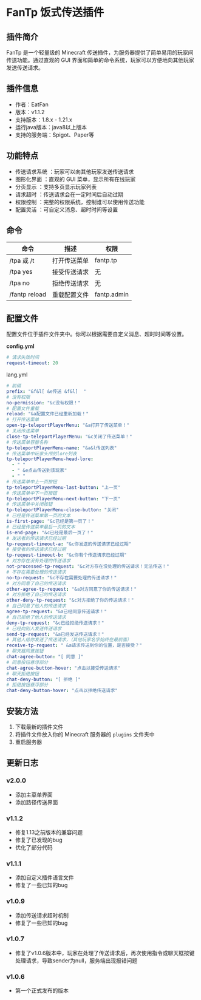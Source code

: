 # FanTp 饭式传送插件

## 插件简介
FanTp 是一个轻量级的 Minecraft 传送插件，为服务器提供了简单易用的玩家间传送功能。通过直观的 GUI 界面和简单的命令系统，玩家可以方便地向其他玩家发送传送请求。

## 插件信息
- 作者：EatFan
- 版本：v1.1.2
- 支持版本：1.8.x - 1.21.x
- 运行java版本：java8以上版本
- 支持的服务端：Spigot、Paper等

## 功能特点
- 传送请求系统 ：玩家可以向其他玩家发送传送请求
- 图形化界面 ：直观的 GUI 菜单，显示所有在线玩家
- 分页显示 ：支持多页显示玩家列表
- 请求超时 ：传送请求会在一定时间后自动过期
- 权限控制 ：完整的权限系统，控制谁可以使用传送功能
- 配置灵活 ：可自定义消息、超时时间等设置

## 命令
| 命令            | 描述     | 权限          |
|---------------|--------|-------------|
| /tpa 或 /t     | 打开传送菜单 | fantp.tp    |
| /tpa yes      | 接受传送请求 | 无           |
| /tpa no       | 拒绝传送请求 | 无           |
| /fantp reload | 重载配置文件 | fantp.admin |

## 配置文件
配置文件位于插件文件夹中。你可以根据需要自定义消息、超时时间等设置。

**config.yml**
```yaml
# 请求失效时间
request-timeout: 20
```

lang.yml
```yaml
# 前缀
prefix: "&f&l[ &e传送 &f&l]  "
# 没有权限
no-permission: "&c没有权限！"
# 配置文件重载
reload: "&a配置文件已经重新加载！"
# 打开传送菜单
open-tp-teleportPlayerMenu: "&a打开了传送菜单！"
# 关闭传送菜单
close-tp-teleportPlayerMenu: "&c关闭了传送菜单！"
# 传送菜单容器名称
tp-teleportPlayerMenu-name: "&a&l传送列表"
# 传送菜单中玩家头颅的lore列表
tp-teleportPlayerMenu-head-lore:
  - " "
  - " &e点击传送到该玩家"
  - " "
# 传送菜单中上一页按钮
tp-teleportPlayerMenu-last-button: "上一页"
# 传送菜单中下一页按钮
tp-teleportPlayerMenu-next-button: "下一页"
# 传送菜单中关闭按钮
tp-teleportPlayerMenu-close-button: "关闭"
# 已经是传送菜单第一页的文本
is-first-page: "&c已经是第一页了！"
# 已经是传送菜单最后一页的文本
is-end-page: "&c已经是最后一页了！"
# 发送者的传送请求已经过期
tp-request-timeout-a: "&c你发送的传送请求已经过期"
# 接受者的传送请求已经过期
tp-request-timeout-b: "&c你有个传送请求已经过期"
# 对方存在没有处理的传送请求
not-processed-tp-request: "&c对方存在没处理的传送请求！无法传送！"
# 不存在需要处理的传送请求
no-tp-request: "&c不存在需要处理的传送请求！"
# 对方同意了自己的传送请求
other-agree-tp-request: "&a对方同意了你的传送请求！"
# 对方拒绝了自己的传送请求
other-deny-tp-request: "&c对方拒绝了你的传送请求！"
# 自己同意了他人的传送请求
agree-tp-request: "&a已经同意传送请求！"
# 自己拒绝了他人的传送请求
deny-tp-request: "&c已经拒绝传送请求！"
# 已经向别人发送传送请求
send-tp-request: "&a已经发送传送请求！"
# 其他人给你发送了传送请求，（其他玩家名字始终在最前面）
receive-tp-request: " &a请求传送到你的位置，是否接受？"
# 聊天框同意按钮
chat-agree-button: "[ 同意 ]"
# 同意按钮悬浮部分
chat-agree-button-hover: "点击以接受传送请求"
# 聊天拒绝按钮
chat-deny-button: "[ 拒绝 ]"
# 拒绝按钮悬浮部分
chat-deny-button-hover: "点击以拒绝传送请求"
```

## 安装方法
1. 下载最新的插件文件
2. 将插件文件放入你的 Minecraft 服务器的 `plugins` 文件夹中
3. 重启服务器

## 更新日志

### v2.0.0
- 添加主菜单界面
- 添加路径传送界面

### v1.1.2
- 修复1.13之前版本的兼容问题
- 修复了已发现的bug
- 优化了部分代码

### v1.1.1
- 添加自定义插件语言文件
- 修复了一些已知的bug

### v1.0.9
- 添加传送请求超时机制
- 修复了一些已知的bug

### v1.0.7
- 修复了v1.0.6版本中，玩家在处理了传送请求后，再次使用指令或聊天框按键处理请求，导致sender为null，服务端出现报错问题

### v1.0.6
- 第一个正式发布的版本